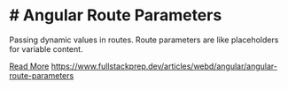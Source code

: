 # # Angular Route Parameters

Passing dynamic values in routes. Route parameters are like placeholders for variable content.

[Read More](https://www.fullstackprep.dev/articles/webd/angular/angular-route-parameters) https://www.fullstackprep.dev/articles/webd/angular/angular-route-parameters